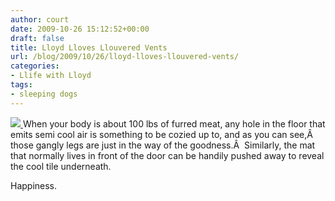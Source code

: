 ```yaml
---
author: court
date: 2009-10-26 15:12:52+00:00
draft: false
title: Lloyd Lloves Llouvered Vents
url: /blog/2009/10/26/lloyd-lloves-llouvered-vents/
categories:
- Llife with Lloyd
tags:
- sleeping dogs
---
```


[![](http://www.vallentyne.com/blog/wp-content/uploads/2009/10/p_640_480_41FA335E-9610-4D1F-8F11-B49779A3D58B.jpeg)
](http://www.vallentyne.com/blog/wp-content/uploads/2009/10/p_640_480_41FA335E-9610-4D1F-8F11-B49779A3D58B.jpeg)When your body is about 100 lbs of furred meat, any hole in the floor that emits semi cool air is something to be cozied up to, and as you can see,Â  those gangly legs are just in the way of the goodness.Â  Similarly, the mat that normally lives in front of the door can be handily pushed away to reveal the cool tile underneath.

Happiness.
